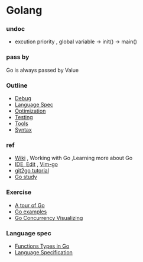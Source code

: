 # Golang

### undoc
- excution priority , global variable -> init() -> main()

### pass by 
Go is always passed by Value

### Outline
- [Debug](debug.md)
- [Language Spec](language-spec.md)
- [Optimization](optimization.md)
- [Testing](testing.md)
- [Tools](tools.md)
- [Syntax](syntax.md)




### ref
- [Wiki](https://github.com/golang/go/wiki) , Working with Go ,Learning more about Go
- [IDE, Edit](https://github.com/golang/go/wiki/IDEsAndTextEditorPlugins) , [Vim-go](https://github.com/fatih/vim-go)
- [git2go tutorial](https://blog.gopheracademy.com/advent-2014/git2go-tutorial/)
- [Go study](go/)

### Exercise
- [A tour of Go](https://tour.golang.org/welcome/1)
- [Go examples](https://gobyexample.com/)
- [Go Concurrency Visualizing](http://divan.github.io/posts/go_concurrency_visualize/)


### Language spec
- [Functions Types in Go](http://jordanorelli.com/post/42369331748/function-types-in-go-golang)
- [Language Specification](https://golang.org/ref/spec)


